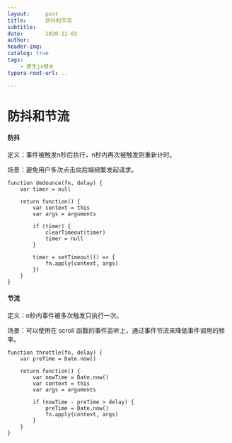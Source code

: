 ```yaml
---
layout:     post
title:      防抖和节流
subtitle:  
date:       2020-12-03
author:     
header-img: 
catalog: true
tags:
    - 原生js相关
typora-root-url: ..

---
```


# 防抖和节流

#### 防抖

定义：事件被触发n秒后执行，n秒内再次被触发则重新计时。

场景：避免用户多次点击向后端频繁发起请求。

```
function dedounce(fn, delay) {
	var timer = null
	
	return function() {
		var context = this
		var args = arguments
		
		if (timer) {
			clearTimeout(timer)
			timer = null
		}
		
		timer = setTimeout(() => {
			fn.apply(context, args)
		})
	}
}
```

#### 节流

定义：n秒内事件被多次触发只执行一次。

场景：可以使用在 scroll 函数的事件监听上，通过事件节流来降低事件调用的频率。

```
function throttle(fn, delay) {
	var preTime = Date.now()
	
	return function() {
		var nowTime = Date.now()
		var context = this
		var args = arguments
		
		if (nowTime - preTime > delay) {
			preTime = Date.now()
			fn.apply(context, args)
		}
	}
}
```

